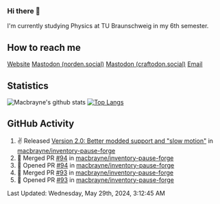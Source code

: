 ### Hi there 👋
I'm currently studying Physics at TU Braunschweig in my 6th semester.

## How to reach me
[Website](https://florentin-schleuss.de)
<a rel="me" href="https://norden.social/@florentin">Mastodon (norden.social)</a>
<a rel="me" href="https://craftodon.social/@frodolon">Mastodon (craftodon.social)</a>
[Email](mailto:hello@macbrayne.de)

## Statistics
![Macbrayne's github stats](https://github-readme-stats.vercel.app/api?username=macbrayne&count_private=true&show_icons=true&hide_rank=true&custom_title=macbrayne's%20GitHub%20Stats)
[![Top Langs](https://github-readme-stats.vercel.app/api/top-langs/?username=macbrayne&exclude_repo=liftron&layout=compact)](https://github.com/anuraghazra/github-readme-stats)
## GitHub Activity

<!--RECENT_ACTIVITY:start-->
1. ✌️ Released [Version 2.0: Better modded support and "slow motion"](https://github.com/macbrayne/inventory-pause-forge/releases/tag/v2.0.0) in [macbrayne/inventory-pause-forge](https://github.com/macbrayne/inventory-pause-forge)
2. 🎉 Merged PR [#94](https://github.com/macbrayne/inventory-pause-forge/pull/94) in [macbrayne/inventory-pause-forge](https://github.com/macbrayne/inventory-pause-forge)
3. 💪 Opened PR [#94](https://github.com/macbrayne/inventory-pause-forge/pull/94) in [macbrayne/inventory-pause-forge](https://github.com/macbrayne/inventory-pause-forge)
4. 🎉 Merged PR [#93](https://github.com/macbrayne/inventory-pause-forge/pull/93) in [macbrayne/inventory-pause-forge](https://github.com/macbrayne/inventory-pause-forge)
5. 💪 Opened PR [#93](https://github.com/macbrayne/inventory-pause-forge/pull/93) in [macbrayne/inventory-pause-forge](https://github.com/macbrayne/inventory-pause-forge)
<!--RECENT_ACTIVITY:end-->

<!--RECENT_ACTIVITY:last_update-->
Last Updated: Wednesday, May 29th, 2024, 3:12:45 AM
<!--RECENT_ACTIVITY:last_update_end-->


<!--
**macbrayne/macbrayne** is a ✨ _special_ ✨ repository because its `README.md` (this file) appears on your GitHub profile.

Here are some ideas to get you started:

- 🔭 I’m currently working on ...
- 🌱 I’m currently learning ...
- 👯 I’m looking to collaborate on ...
- 🤔 I’m looking for help with ...
- 💬 Ask me about ...
- 📫 How to reach me: ...
- 😄 Pronouns: ...
- ⚡ Fun fact: ...
-->
